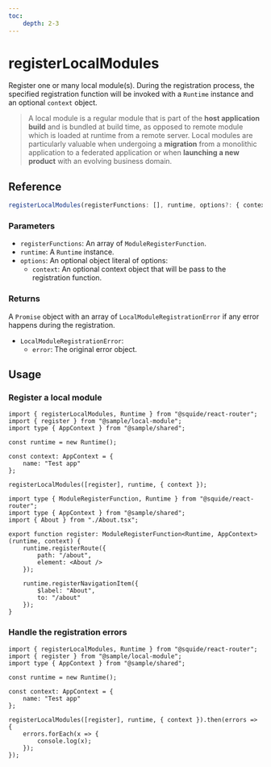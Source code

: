 ```yaml
---
toc:
    depth: 2-3
---
```


# registerLocalModules

Register one or many local module(s). During the registration process, the specified registration function will be invoked with a `Runtime` instance and an optional `context` object.

> A local module is a regular module that is part of the **host application build** and is bundled at build time, as opposed to remote module which is loaded at runtime from a remote server. Local modules are particularly valuable when undergoing a **migration** from a monolithic application to a federated application or when **launching a new product** with an evolving business domain.

## Reference

```ts
registerLocalModules(registerFunctions: [], runtime, options?: { context? })
```

### Parameters

- `registerFunctions`: An array of `ModuleRegisterFunction`.
- `runtime`: A `Runtime` instance.
- `options`: An optional object literal of options:
    - `context`: An optional context object that will be pass to the registration function.

### Returns

A `Promise` object with an array of `LocalModuleRegistrationError` if any error happens during the registration.

- `LocalModuleRegistrationError`:
    - `error`: The original error object.

## Usage

### Register a local module

```tsx !#11 host/src/bootstrap.tsx
import { registerLocalModules, Runtime } from "@squide/react-router";
import { register } from "@sample/local-module";
import type { AppContext } from "@sample/shared";

const runtime = new Runtime();

const context: AppContext = {
    name: "Test app"
};

registerLocalModules([register], runtime, { context });
```

```tsx !#5-15 local-module/src/register.tsx
import type { ModuleRegisterFunction, Runtime } from "@squide/react-router";
import type { AppContext } from "@sample/shared";
import { About } from "./About.tsx";

export function register: ModuleRegisterFunction<Runtime, AppContext>(runtime, context) {
    runtime.registerRoute({
        path: "/about",
        element: <About />
    });

    runtime.registerNavigationItem({
        $label: "About",
        to: "/about"
    });
}
```

### Handle the registration errors

```tsx !#11-15 host/src/bootstrap.tsx
import { registerLocalModules, Runtime } from "@squide/react-router";
import { register } from "@sample/local-module";
import type { AppContext } from "@sample/shared";

const runtime = new Runtime();

const context: AppContext = {
    name: "Test app"
};

registerLocalModules([register], runtime, { context }).then(errors => {
    errors.forEach(x => {
        console.log(x);
    });
});
```
